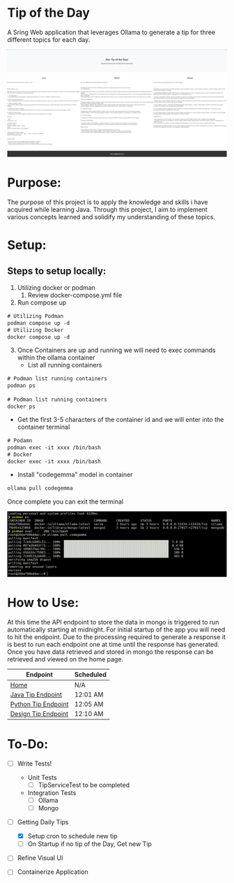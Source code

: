 # Tip of the Day
A Sring Web application that leverages Ollama to generate a tip for three different topics for each day.

![demo.png](images/demo.png)

# Purpose:
The purpose of this project is to apply the knowledge and skills i have acquired while learning Java. Through this project, I aim to implement various concepts learned and solidify my understanding of these topics. 

# Setup:
## Steps to setup locally:
1. Utilizing docker or podman 
   1. Review docker-compose.yml file
2. Run compose up
```shell
# Utilizing Podman
podman compose up -d  
# Utilizing Docker
docker compose up -d
```
3. Once Containers are up and running we will need to exec commands within the ollama container
   - List all running containers
```shell 
# Podman list running containers
podman ps

# Podman list running containers
docker ps
```
   - Get the first 3-5 characters of the container id and we will enter into the container terminal
```shell
# Podamn 
podman exec -it xxxx /bin/bash
# Docker
docker exec -it xxxx /bin/bash
```
   - Install "codegemma" model in container
```sh 
ollama pull codegemma
```
Once complete you can exit the terminal

![terminal.png](images/terminal.png)

# How to Use:

At this time the API endpoint to store the data in mongo is triggered to run automatically starting at midnight. For
initial startup of the app you will need to hit the endpoint. Due to the processing required to generate a response it
is best to run each endpoint one at time until the response has generated.
Once you have data retrieved and stored in mongo the response can be retrieved and viewed on the home page.

| Endpoint                                                   | Scheduled |
|------------------------------------------------------------|-----------|
| [Home](http://localhost:8080/)                             | N/A       |
| [Java Tip Endpoint](http:\\localhost:8080\ollama\java)     | 12:01 AM  |
| [Python Tip Endpoint](http:\\localhost:8080\ollama\python) | 12:05 AM  |
| [Design Tip Endpoint](http:\\localhost:8080\ollama\design) | 12:10 AM  |


# To-Do:

- [ ] Write Tests!
    - Unit Tests
        - [ ] TipServiceTest to be completed
    - Integration Tests
        - [ ] Ollama
        - [ ] Mongo
- [ ] Getting Daily Tips
    - [x] Setup cron to schedule new tip
    - [ ] On Startup if no tip of the Day, Get new Tip
- [ ] Refine Visual UI
- [ ] Containerize Application



